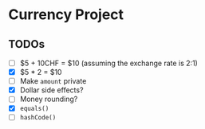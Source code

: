 # Currency Project

## TODOs

- [ ] $5 + 10CHF = $10 (assuming the exchange rate is 2:1)
- [x] $5 \* 2 = $10
- [ ] Make `amount` private
- [x] Dollar side effects?
- [ ] Money rounding?
- [x] `equals()`
- [ ] `hashCode()`
